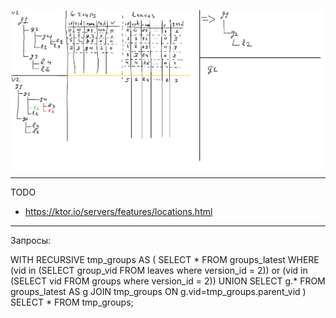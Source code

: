 ![Alt text](ActionSchema.png?raw=true "Schema")

----------
TODO
- https://ktor.io/servers/features/locations.html
----------
Запросы:

WITH RECURSIVE tmp_groups AS (
		SELECT * FROM groups_latest 
		WHERE (vid in (SELECT group_vid FROM leaves where version_id = 2)) or 
				(vid in (SELECT vid FROM groups where version_id = 2))
	UNION
		SELECT g.* FROM groups_latest AS g JOIN tmp_groups ON g.vid=tmp_groups.parent_vid
) SELECT * FROM tmp_groups;